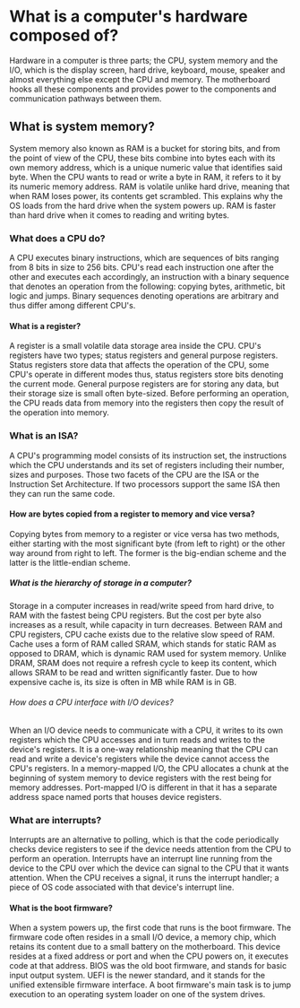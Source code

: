 # What is a computer's hardware composed of?

Hardware in a computer is three parts; the CPU, system memory and the I/O, which is the display screen, hard drive, keyboard, mouse, speaker and almost everything else except the CPU and memory. The motherboard hooks all these components and provides power to the components and communication pathways between them.

## What is system memory?

System memory also known as RAM is a bucket for storing bits, and from the point of view of the CPU, these bits combine into bytes each with its own memory address, which is a unique numeric value that identifies said byte. When the CPU wants to read or write a byte in RAM, it refers to it by its numeric memory address. RAM is volatile unlike hard drive, meaning that when RAM loses power, its contents get scrambled. This explains why the OS loads from the hard drive when the system powers up. RAM is faster than hard drive when it comes to reading and writing bytes.

### What does a CPU do?

A CPU executes binary instructions, which are sequences of bits ranging from 8 bits in size to 256 bits. CPU's read each instruction one after the other and executes each accordingly, an instruction with a binary sequence that denotes an operation from the following: copying bytes, arithmetic, bit logic and jumps. Binary sequences denoting operations are arbitrary and thus differ among different CPU's.

#### What is a register?

A register is a small volatile data storage area inside the CPU. CPU's registers have two types; status registers and general purpose registers. Status registers store data that affects the operation of the CPU, some CPU's operate in different modes thus, status registers store bits denoting the current mode. General purpose registers are for storing any data, but their storage size is small often byte-sized. Before performing an operation, the CPU reads data from memory into the registers then copy the result of the operation into memory.

### What is an ISA?

A CPU's programming model consists of its instruction set, the instructions which the CPU understands and its set of registers including their number, sizes and purposes. Those two facets of the CPU are the ISA or the Instruction Set Architecture. If two processors support the same ISA then they can run the same code.

#### How are bytes copied from a register to memory and vice versa?

Copying bytes from memory to a register or vice versa has two methods, either starting with the most significant byte (from left to right) or the other way around from right to left. The former is the big-endian scheme and the latter is the little-endian scheme.

##### What is the hierarchy of storage in a computer?

Storage in a computer increases in read/write speed from hard drive, to RAM with the fastest being CPU registers. But the cost per byte also increases as a result, while capacity in turn decreases. Between RAM and CPU registers, CPU cache exists due to the relative slow speed of RAM. Cache uses a form of RAM called SRAM, which stands for static RAM as opposed to DRAM, which is dynamic RAM used for system memory. Unlike DRAM, SRAM does not require a refresh cycle to keep its content, which allows SRAM to be read and written significantly faster. Due to how expensive cache is, its size is often in MB while RAM is in GB.

###### How does a CPU interface with I/O devices?

When an I/O device needs to communicate with a CPU, it writes to its own registers which the CPU accesses and in turn reads and writes to the device's registers. It is a one-way relationship meaning that the CPU can read and write a device's registers while the device cannot access the CPU's registers. In a memory-mapped I/O, the CPU allocates a chunk at the beginning of system memory to device registers with the rest being for memory addresses. Port-mapped I/O is different in that it has a separate address space named ports that houses device registers.

### What are interrupts?

Interrupts are an alternative to polling, which is that the code periodically checks device registers to see if the device needs attention from the CPU to perform an operation. Interrupts have an interrupt line running from the device to the CPU over which the device can signal to the CPU that it wants attention. When the CPU receives a signal, it runs the interrupt handler; a piece of OS code associated with that device's interrupt line.

#### What is the boot firmware?

When a system powers up, the first code that runs is the boot firmware. The firmware code often resides in a small I/O device, a memory chip, which retains its content due to a small battery on the motherboard. This device resides at a fixed address or port and when the CPU powers on, it executes code at that address. BIOS was the old boot firmware, and stands for basic input output system. UEFI is the newer standard, and it stands for the unified extensible firmware interface. A boot firmware's main task is to jump execution to an operating system loader on one of the system drives.
